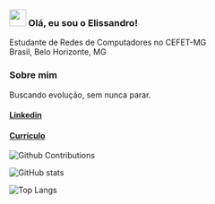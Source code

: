 ### <img src="https://media.giphy.com/media/hvRJCLFzcasrR4ia7z/giphy.gif" width="30px"> Olá, eu sou o Elissandro!

Estudante de Redes de Computadores no CEFET-MG <br>
Brasil, Belo Horizonte, MG

### Sobre mim

Buscando evolução, sem nunca parar.

#### [Linkedin](https://www.linkedin.com/in/elissandro-caetano)
#### [Currículo](https://drive.google.com/file/d/1FIlsaPi6DRKzY9ue5N43DAPAHgd_eRLl/view?usp=sharing)

![Github Contributions](https://github-readme-streak-stats.herokuapp.com/?user=elissandro13)

![GitHub stats](https://github-readme-stats.vercel.app/api?username=elissandro13&show_icons=true&theme=buefy)

![Top Langs](https://github-readme-stats.vercel.app/api/top-langs/?username=elissandro13&theme=vue)
